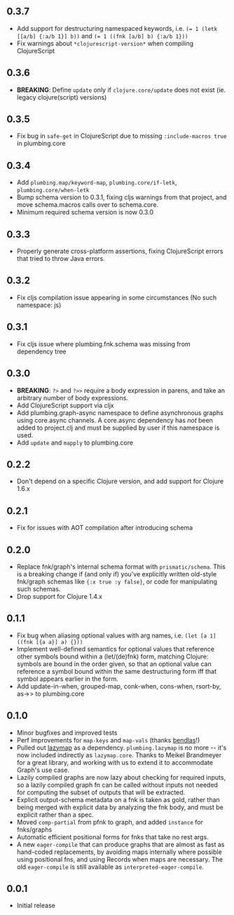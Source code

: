 ## 0.3.7
 * Add support for destructuring namespaced keywords, i.e.
   `(= 1 (letk [[a/b] {:a/b 1}] b))` and `(= 1 ((fnk [a/b] b) {:a/b
   1}))`
 * Fix warnings about `*clojurescript-version*` when compiling ClojureScript

## 0.3.6
 * **BREAKING**: Define `update` only if `clojure.core/update` does not exist (ie. legacy clojure(script) versions)

## 0.3.5
 * Fix bug in `safe-get` in ClojureScript due to missing `:include-macros true` in plumbing.core

## 0.3.4
 * Add `plumbing.map/keyword-map`, `plumbing.core/if-letk`, `plumbing.core/when-letk`
 * Bump schema version to 0.3.1, fixing cljs warnings from that project, and move schema.macros calls over to schema.core.
 * Minimum required schema version is now 0.3.0

## 0.3.3
 * Properly generate cross-platform assertions, fixing ClojureScript errors that tried to throw Java errors.

## 0.3.2
 * Fix cljs compilation issue appearing in some circumstances (No such namespace: js)

## 0.3.1
 * Fix cljs issue where plumbing.fnk.schema was missing from dependency tree

## 0.3.0
 * **BREAKING**: `?>` and `?>>` require a body expression in parens, and take an arbitrary number of body expressions. 
 * Add ClojureScript support via cljx
 * Add plumbing.graph-async namespace to define asynchronous graphs using core.async channels. A core.async dependency has *not* been added to project.clj and must be supplied by user if this namespace is used.
 * Add `update` and `mapply` to plumbing.core

## 0.2.2
 * Don't depend on a specific Clojure version, and add support for Clojure 1.6.x

## 0.2.1
 * Fix for issues with AOT compilation after introducing schema

## 0.2.0
 * Replace fnk/graph's internal schema format with `prismatic/schema`.  This is a breaking change if (and only if) you've explicitly written old-style fnk/graph schemas like `{:x true :y false}`, or code for manipulating such schemas.
 * Drop support for Clojure 1.4.x

## 0.1.1
 * Fix bug when aliasing optional values with arg names, i.e. `(let [a 1] ((fnk [{a a}] a) {}))`
 * Implement well-defined semantics for optional values that reference other symbols bound within a (let/(de)fnk) form, matching Clojure: symbols are bound in the order given, so that an optional value can reference a symbol bound within the same destructuring form iff that symbol appears earlier in the form.
 * Add update-in-when, grouped-map, conk-when, cons-when, rsort-by, as->> to plumbing.core

## 0.1.0
 * Minor bugfixes and improved tests
 * Perf improvements for `map-keys` and `map-vals` (thanks [bendlas](https://github.com/bendlas)!)
 * Pulled out [lazymap](https://bitbucket.org/kotarak/lazymap) as a dependency.  `plumbing.lazymap` is no more -- it's now included indirectly as `lazymap.core`.  Thanks to Meikel Brandmeyer for a great library, and working with us to extend it to accommodate Graph's use case.
 * Lazily compiled graphs are now lazy about checking for required inputs, so a lazily compiled graph fn can be called without inputs not needed for computing the subset of outputs that will be extracted.
 * Explicit output-schema metadata on a fnk is taken as gold, rather than being merged with explicit data by analyzing the fnk body, and must be explicit rather than a spec.
 * Moved `comp-partial` from pfnk to graph, and added `instance` for fnks/graphs
 * Automatic efficient positional forms for fnks that take no rest args.
 * A new `eager-compile` that can produce graphs that are almost as fast as hand-coded replacements, by avoiding maps internally where possible using positional fns, and using Records when maps are necessary.  The old `eager-compile` is still available as `interpreted-eager-compile`.

## 0.0.1
 * Initial release
